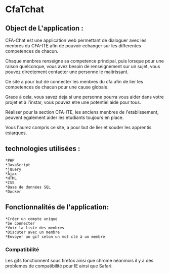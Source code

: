 # CfaTchat


## Object de L'application :
CFA-Chat est une application web permettant de  dialoguer avec les menbres du CFA-ITE afin de pouvoir echanger sur les differentes competences de chacun.

Chaque menbres renseigne sa competence principal, puis lorsque pour une raison quelconque, vous avez besoin de renseignement sur un sujet, vous pouvez directement contacter une personne le maitrissant.

Ce site a pour but de connecter les menbres du cfa afin de lier les competences de chacun pour une cause globale.

Grace à cela, vous savez deja si une personne pourra vous aider dans votre projet et à l'instar, vous pouvez etre une potentiel aide pour tous. 

Réaliser pour la section CFA-ITE, les anciens menbres de l'etablissement, peuvent egalement aider les etudiants toujours en place.

Vous l'aurez compris ce site, a pour but de lier et souder les apprentis esiarques. 



## technologies utilisées :

    *PHP
    *JavaScript
    *jQuery
    *Ajax
    *HTML
    *CSS
    *Base de données SQL
    *Docker
    


## Fonctionnalités de l'application:

    *Créer un compte unique
    *Se connecter
    *Voir la liste des membres
    *Discuter avec un membre
    *Envoyer un gif selon un mot clé à un membre
    
    
### Compatibilité

Les gifs fonctionnent sous firefox ainsi que chrome néanmois il y a des problemes de compatibilité pour IE ainsi que Safari.



